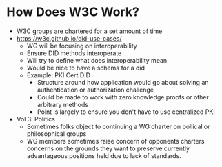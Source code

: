 # How Does W3C Work?

- W3C groups are chartered for a set amount of time
- https://w3c.github.io/did-use-cases/
   - WG will be focusing on interoperability
    - Ensure DID methods interoperate
    - Will try to define what does interoperability mean
    - Would be nice to have a schema for a did
    - Example: PKI Cert DID
      - Structure around how application would go about solving an authentication or authorization challenge
      - Could be made to work with zero knowledge proofs or other arbitrary methods
      - Point is largely to ensure you don't have to use centralized PKI
- Vol 3: Politics
  - Sometimes folks object to continuing a WG charter on pollical or philosophical groups
  - WG members sometimes raise concern of opponents charters concerns on the grounds they want to preserve currently advantageous positions held due to lack of standards.